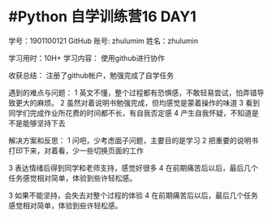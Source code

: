 #  #Python 自学训练营16 DAY1
学号：1901100121
GitHub 账号: zhulumim
姓名：zhulumin

学习用时：10H+
学习内容：
使用github进行协作

收获总结：
注册了github帐户，勉强完成了自学任务

遇到的难点与问题：
1 英文不懂，整个过程都有恐惧感，不敢轻易尝试，怕弄错导致更大的麻烦。
2 虽然对着说明书勉强完成，但均感觉是蒙着操作的味道
3 看到同学们完成作业所花费的时间都不长，有自我否定感
4 产生自我怀疑，不知道是不是能够坚持下去

解决方案和反思：
1 问吧，少考虑面子问题，主要目的是学习
2 把重要的说明书打印下来，对着看，少一些切换页面的工作

3 表达情绪后得到同学和老师支持，感觉好很多
4 在前期痛苦后以后，最后几个任务感觉相对简单，体验到些许轻松感。



3 如果不能坚持，会失去对整个过程的体验
4 在前期痛苦后以后，最后几个任务感觉相对简单，体验到些许轻松感。


